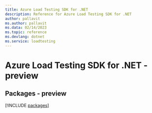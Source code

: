 ```yaml
---
title: Azure Load Testing SDK for .NET
description: Reference for Azure Load Testing SDK for .NET
author: pallavit
ms.author: pallavit
ms.data: 02/14/2023
ms.topic: reference
ms.devlang: dotnet
ms.service: loadtesting
---
```

# Azure Load Testing SDK for .NET - preview
## Packages - preview
[!INCLUDE [packages](load-testing-index.md)]